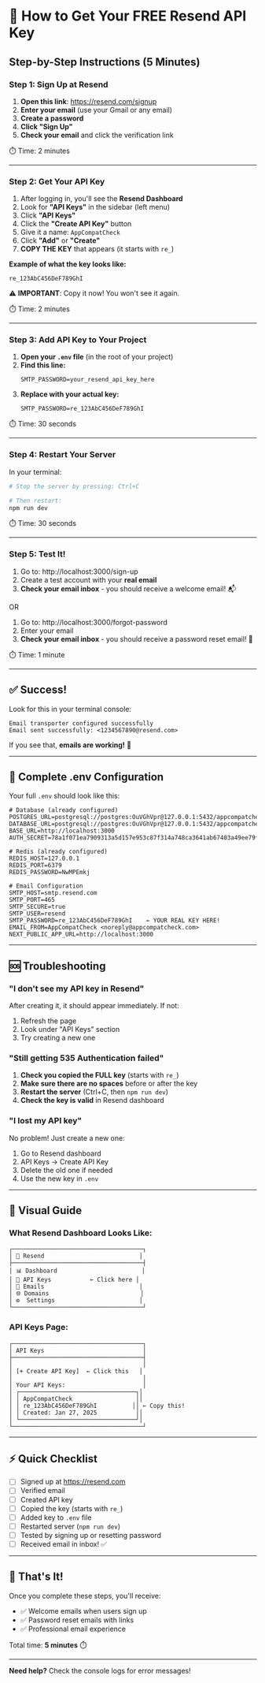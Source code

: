 # 🔑 How to Get Your FREE Resend API Key

## Step-by-Step Instructions (5 Minutes)

### Step 1: Sign Up at Resend

1. **Open this link**: https://resend.com/signup
2. **Enter your email** (use your Gmail or any email)
3. **Create a password**
4. **Click "Sign Up"**
5. **Check your email** and click the verification link

⏱️ Time: 2 minutes

---

### Step 2: Get Your API Key

1. After logging in, you'll see the **Resend Dashboard**
2. Look for **"API Keys"** in the sidebar (left menu)
3. Click **"API Keys"**
4. Click the **"Create API Key"** button
5. Give it a name: `AppCompatCheck`
6. Click **"Add"** or **"Create"**
7. **COPY THE KEY** that appears (it starts with `re_`)

**Example of what the key looks like:**
```
re_123AbC456DeF789GhI
```

⚠️ **IMPORTANT**: Copy it now! You won't see it again.

⏱️ Time: 2 minutes

---

### Step 3: Add API Key to Your Project

1. **Open your `.env` file** (in the root of your project)
2. **Find this line:**
   ```env
   SMTP_PASSWORD=your_resend_api_key_here
   ```
3. **Replace with your actual key:**
   ```env
   SMTP_PASSWORD=re_123AbC456DeF789GhI
   ```

⏱️ Time: 30 seconds

---

### Step 4: Restart Your Server

In your terminal:

```bash
# Stop the server by pressing: Ctrl+C

# Then restart:
npm run dev
```

⏱️ Time: 30 seconds

---

### Step 5: Test It!

1. Go to: http://localhost:3000/sign-up
2. Create a test account with your **real email**
3. **Check your email inbox** - you should receive a welcome email! 📬

OR

1. Go to: http://localhost:3000/forgot-password
2. Enter your email
3. **Check your email inbox** - you should receive a password reset email! 🔑

⏱️ Time: 1 minute

---

## ✅ Success!

Look for this in your terminal console:

```
Email transporter configured successfully
Email sent successfully: <1234567890@resend.com>
```

If you see that, **emails are working!** 🎉

---

## 🎯 Complete .env Configuration

Your full `.env` should look like this:

```env
# Database (already configured)
POSTGRES_URL=postgresql://postgres:OuVGhVpr@127.0.0.1:5432/appcompatcheck
DATABASE_URL=postgresql://postgres:OuVGhVpr@127.0.0.1:5432/appcompatcheck
BASE_URL=http://localhost:3000
AUTH_SECRET=78a1f071ea7909313a5d157e953c87f314a748ca3641ab67403a49ee79f4885f

# Redis (already configured)
REDIS_HOST=127.0.0.1
REDIS_PORT=6379
REDIS_PASSWORD=NwMPEmkj

# Email Configuration
SMTP_HOST=smtp.resend.com
SMTP_PORT=465
SMTP_SECURE=true
SMTP_USER=resend
SMTP_PASSWORD=re_123AbC456DeF789GhI    ← YOUR REAL KEY HERE!
EMAIL_FROM=AppCompatCheck <noreply@appcompatcheck.com>
NEXT_PUBLIC_APP_URL=http://localhost:3000
```

---

## 🆘 Troubleshooting

### "I don't see my API key in Resend"

After creating it, it should appear immediately. If not:
1. Refresh the page
2. Look under "API Keys" section
3. Try creating a new one

### "Still getting 535 Authentication failed"

1. **Check you copied the FULL key** (starts with `re_`)
2. **Make sure there are no spaces** before or after the key
3. **Restart the server** (Ctrl+C, then `npm run dev`)
4. **Check the key is valid** in Resend dashboard

### "I lost my API key"

No problem! Just create a new one:
1. Go to Resend dashboard
2. API Keys → Create API Key
3. Delete the old one if needed
4. Use the new key in `.env`

---

## 📸 Visual Guide

### What Resend Dashboard Looks Like:

```
┌─────────────────────────────────────┐
│ 🚀 Resend                           │
├─────────────────────────────────────┤
│ 📊 Dashboard                        │
│ 🔑 API Keys           ← Click here │
│ 📧 Emails                           │
│ 🌐 Domains                          │
│ ⚙️  Settings                        │
└─────────────────────────────────────┘
```

### API Keys Page:

```
┌─────────────────────────────────────┐
│ API Keys                            │
├─────────────────────────────────────┤
│                                     │
│ [+ Create API Key]  ← Click this   │
│                                     │
│ Your API Keys:                      │
│ ┌─────────────────────────────────┐│
│ │ AppCompatCheck                  ││
│ │ re_123AbC456DeF789GhI          ││ ← Copy this!
│ │ Created: Jan 27, 2025           ││
│ └─────────────────────────────────┘│
└─────────────────────────────────────┘
```

---

## ⚡ Quick Checklist

- [ ] Signed up at https://resend.com
- [ ] Verified email
- [ ] Created API key
- [ ] Copied the key (starts with `re_`)
- [ ] Added key to `.env` file
- [ ] Restarted server (`npm run dev`)
- [ ] Tested by signing up or resetting password
- [ ] Received email in inbox! ✅

---

## 🎉 That's It!

Once you complete these steps, you'll receive:
- ✅ Welcome emails when users sign up
- ✅ Password reset emails with links
- ✅ Professional email experience

Total time: **5 minutes** ⏱️

---

**Need help?** Check the console logs for error messages!
